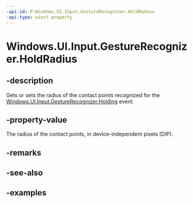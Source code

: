 ```yaml
---
-api-id: P:Windows.UI.Input.GestureRecognizer.HoldRadius
-api-type: winrt property
---
```


<!-- Property syntax.
public float HoldRadius { get;  set; }
-->

# Windows.UI.Input.GestureRecognizer.HoldRadius

## -description

Gets or sets the radius of the contact points recognized for the [Windows.UI.Input.GestureRecognizer.Holding](gesturerecognizer_holding.md) event.

## -property-value

The radius of the contact points, in device-independent pixels (DIP).

## -remarks

## -see-also

## -examples
